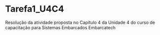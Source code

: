 # Tarefa1_U4C4
Resolução da atividade proposta no Capítulo 4 da Unidade 4 do curso de capacitação para Sistemas Embarcados Embarcatech
